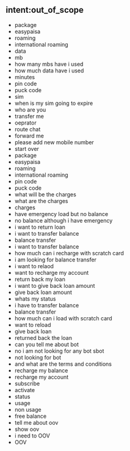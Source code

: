 ## intent:out_of_scope

- package
- easypaisa
- roaming
- international roaming
- data
- mb
- how many mbs have i used
- how much data have i used
- minutes
- pin code
- puck code
- sim
- when is my sim going to expire
- who are you
- transfer me
- oeprator
- route chat
- forward me
- please add new mobile number
- start over
- package
- easypaisa
- roaming
- international roaming
- pin code
- puck code
- what will be the charges
- what are the charges
- charges
- have emergency load but no balance
- no balance although i have emergency
- i want to return loan
- i want to transfer balance
- balance transfer
- i want to transfer balance
- how much can i recharge with scratch card
- i am looking for balance transfer
- i want to relaod
- want to recharge my account
- return back my loan
- i want to give back loan amount
- give back loan amount
- whats my status
- i have to transfer balance
- balance transfer
- how much can i load with scratch card
- want to reload
- give back loan
- returned back the loan
- can you tell me about bot
- no i am not looking for any bot sbot
- not looking for bot
- and what are the terms and conditions
- recharge my balance
- recharge my account
- subscribe
- activate
- status
- usage
- non usage
- free balance
- tell me about oov
- show oov
- i need to OOV
- OOV
